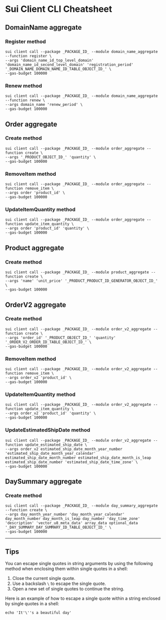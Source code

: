 # Sui Client CLI Cheatsheet

## DomainName aggregate

### Register method

```shell
sui client call --package _PACKAGE_ID_ --module domain_name_aggregate --function register \
--args 'domain_name_id_top_level_domain' 'domain_name_id_second_level_domain' 'registration_period' '_DOMAIN_NAME_DOMAIN_NAME_ID_TABLE_OBJECT_ID_' \
--gas-budget 100000
```

### Renew method

```shell
sui client call --package _PACKAGE_ID_ --module domain_name_aggregate --function renew \
--args domain_name 'renew_period' \
--gas-budget 100000
```

## Order aggregate

### Create method

```shell
sui client call --package _PACKAGE_ID_ --module order_aggregate --function create \
--args '_PRODUCT_OBJECT_ID_' 'quantity' \
--gas-budget 100000
```

### RemoveItem method

```shell
sui client call --package _PACKAGE_ID_ --module order_aggregate --function remove_item \
--args order 'product_id' \
--gas-budget 100000
```

### UpdateItemQuantity method

```shell
sui client call --package _PACKAGE_ID_ --module order_aggregate --function update_item_quantity \
--args order 'product_id' 'quantity' \
--gas-budget 100000
```

## Product aggregate

### Create method

```shell
sui client call --package _PACKAGE_ID_ --module product_aggregate --function create \
--args 'name' 'unit_price' '_PRODUCT_PRODUCT_ID_GENERATOR_OBJECT_ID_' \
--gas-budget 100000
```

## OrderV2 aggregate

### Create method

```shell
sui client call --package _PACKAGE_ID_ --module order_v2_aggregate --function create \
--args 'order_id' '_PRODUCT_OBJECT_ID_' 'quantity' '_ORDER_V2_ORDER_ID_TABLE_OBJECT_ID_' \
--gas-budget 100000
```

### RemoveItem method

```shell
sui client call --package _PACKAGE_ID_ --module order_v2_aggregate --function remove_item \
--args order_v2 'product_id' \
--gas-budget 100000
```

### UpdateItemQuantity method

```shell
sui client call --package _PACKAGE_ID_ --module order_v2_aggregate --function update_item_quantity \
--args order_v2 'product_id' 'quantity' \
--gas-budget 100000
```

### UpdateEstimatedShipDate method

```shell
sui client call --package _PACKAGE_ID_ --module order_v2_aggregate --function update_estimated_ship_date \
--args order_v2 estimated_ship_date_month_year_number 'estimated_ship_date_month_year_calendar' estimated_ship_date_month_number estimated_ship_date_month_is_leap estimated_ship_date_number 'estimated_ship_date_time_zone' \
--gas-budget 100000
```

## DaySummary aggregate

### Create method

```shell
sui client call --package _PACKAGE_ID_ --module day_summary_aggregate --function create \
--args day_month_year_number 'day_month_year_calendar' day_month_number day_month_is_leap day_number 'day_time_zone' 'description' 'vector_u8_meta_data' array_data optional_data '_DAY_SUMMARY_DAY_SUMMARY_ID_TABLE_OBJECT_ID_' \
--gas-budget 100000
```


---

## Tips

You can escape single quotes in string arguments by using the following method when enclosing them within single quotes in a shell:

1. Close the current single quote.
2. Use a backslash `\` to escape the single quote.
3. Open a new set of single quotes to continue the string.

Here is an example of how to escape a single quote within a string enclosed by single quotes in a shell:

```shell
echo 'It'\''s a beautiful day'
```

